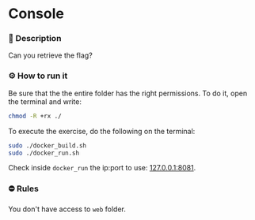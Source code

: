 # Console
### 📄 Description
Can you retrieve the flag?

### ⚙ How to run it
Be sure that the the entire folder has the right permissions.
To do it, open the terminal and write:
```bash
chmod -R +rx ./
```

To execute the exercise, do the following on the terminal:
```bash
sudo ./docker_build.sh
sudo ./docker_run.sh
```

Check inside `docker_run` the ip:port to use: [127.0.0.1:8081](127.0.0.1:8081).

### ⛔ Rules
You don't have access to `web` folder.
